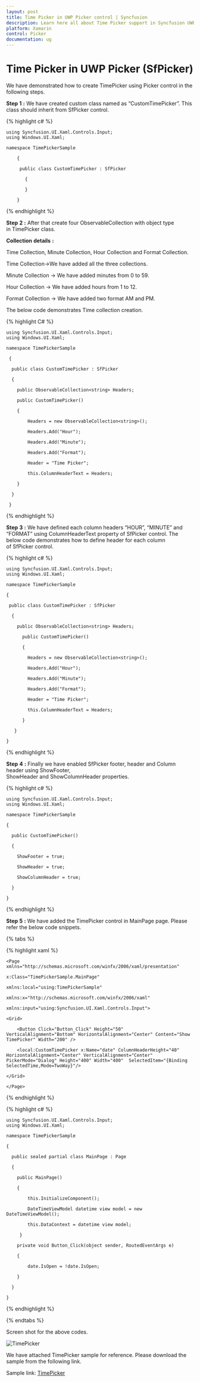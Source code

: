```yaml
---
layout: post
title: Time Picker in UWP Picker control | Syncfusion
description: Learn here all about Time Picker support in Syncfusion UWP Picker (SfPicker) control and more.
platform: Xamarin
control: Picker
documentation: ug
---
```



# Time Picker in UWP Picker (SfPicker)

We have demonstrated how to create TimePicker using Picker control in the following steps.

**Step** **1** **:** We have created custom class named as “CustomTimePicker”. This class should inherit from SfPicker control.

{% highlight c# %}

    using Syncfusion.UI.Xaml.Controls.Input;
    using Windows.UI.Xaml;

    namespace TimePickerSample
  
        {    
    
         public class CustomTimePicker : SfPicker
   
           {

           }
   
        }

{% endhighlight %}

**Step** **2** **:** After that create four ObservableCollection with object type in TimePicker class.

**Collection** **details** **:**

Time Collection, Minute Collection, Hour Collection and Format Collection.

Time Collection->We have added all the three collections.

Minute Collection -> We have added minutes from 0 to 59.

Hour Collection -> We have added hours from 1 to 12.

Format Collection -> We have added two format AM and PM.

The below code demonstrates Time collection creation.

{% highlight C# %}

    using Syncfusion.UI.Xaml.Controls.Input;
    using Windows.UI.Xaml;

    namespace TimePickerSample
  
     {    

      public class CustomTimePicker : SfPicker        
  
      {

        public ObservableCollection<string> Headers;
       
        public CustomTimePicker()
  
        {
  
            Headers = new ObservableCollection<string>();
            
            Headers.Add("Hour");
           
            Headers.Add("Minute");
           
            Headers.Add("Format");
            
            Header = "Time Picker";

            this.ColumnHeaderText = Headers;
            	
        }
  
      }
  
     }

{% endhighlight %}

**Step** **3** **:** We have defined each column headers “HOUR”, “MINUTE” and “FORMAT” using ColumnHeaderText property of SfPicker control. The below code demonstrates how to define header for each column of SfPicker control.

{% highlight c# %}

    using Syncfusion.UI.Xaml.Controls.Input;
    using Windows.UI.Xaml;

    namespace TimePickerSample
   
    {    
 
     public class CustomTimePicker : SfPicker        
   
      {
      
        public ObservableCollection<string> Headers;
       
          public CustomTimePicker()
   
          {
   
            Headers = new ObservableCollection<string>();
            
            Headers.Add("Hour");
           
            Headers.Add("Minute");
           
            Headers.Add("Format");
            
            Header = "Time Picker";

            this.ColumnHeaderText = Headers;
            	
          }
   
       }
   
    }

{% endhighlight %}

**Step** **4** **:** Finally we have enabled SfPicker footer, header and Column header using ShowFooter, ShowHeader and ShowColumnHeader properties.

{% highlight c# %}

    using Syncfusion.UI.Xaml.Controls.Input;
    using Windows.UI.Xaml;

    namespace TimePickerSample
 
    {    
 
      public CustomTimePicker()        
 
      {

        ShowFooter = true;

        ShowHeader = true;

        ShowColumnHeader = true;

      }
 
    }

{% endhighlight %}

**Step** **5** **:** We have added the TimePicker control in MainPage page. Please refer the below code snippets.

{% tabs %}

{% highlight xaml %}

    <Page xmlns="http://schemas.microsoft.com/winfx/2006/xaml/presentation"

    x:Class="TimePickerSample.MainPage"

    xmlns:local="using:TimePickerSample"

    xmlns:x="http://schemas.microsoft.com/winfx/2006/xaml"

    xmlns:input="using:Syncfusion.UI.Xaml.Controls.Input">

    <Grid>

        <Button Click="Button_Click" Height="50" VerticalAlignment="Bottom" HorizontalAlignment="Center" Content="Show TimePicker" Width="200" />

        <local:CustomTimePicker x:Name="date" ColumnHeaderHeight="40" HorizontalAlignment="Center" VerticalAlignment="Center"  PickerMode="Dialog" Height="400" Width="400"  SelectedItem="{Binding SelectedTime,Mode=TwoWay}"/>

    </Grid>

    </Page>

{% endhighlight %}

{% highlight c# %}

    using Syncfusion.UI.Xaml.Controls.Input;
    using Windows.UI.Xaml;

    namespace TimePickerSample
 
    {    

      public sealed partial class MainPage : Page
 
      {

        public MainPage()
 
        {
 
            this.InitializeComponent();
 
            DateTimeViewModel datetime view model = new DateTimeViewModel();
 
            this.DataContext = datetime view model;       
            
         }

        private void Button_Click(object sender, RoutedEventArgs e)
 
        {
 
            date.IsOpen = !date.IsOpen;
 
        }
        
      }
 
    }
    
{% endhighlight %}

{% endtabs %}

Screen shot for the above codes.

![TimePicker](images/TimePicker.png)

We have attached TimePicker sample for reference. Please download the sample from the following link.

Sample link: [TimePicker](http://www.syncfusion.com/downloads/support/directtrac/general/TIMEPI~21534601253.ZIP)

